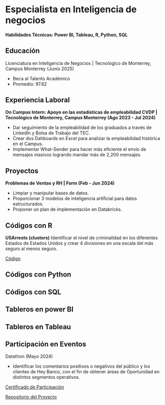 # Especialista en Inteligencia de negocios

#### Habilidades Técnicas: Power BI, Tableau, R, Python, SQL

## Educación
Licenciatura en Inteligencia de Negocios | Tecnológico de Monterrey, Campus Monterrey (Junio 2025)
- Beca al Talento Académico 
- Promedio: 97.62

## Experiencia Laboral
**On Campus Intern: Apoyo en las estadísticas de empleabilidad CVDP | Tecnológico de Monterrey, Campus Monterrey (Ago 2023 - Jul 2024)**
- Dar seguimiento de la empleabilidad de los graduados a través de LinkedIn y Bolsa de Trabajo del TEC.
- Crear dos Dahboards en Excel para analizar la empleabilidad histórica en el Campus.
- Implementar What-Sender para hacer más eficiente el envío de mensajes masivos logrando mandar más de 2,200 mensajes.


## Proyectos
**Problemas de Ventas y RH | Form (Feb - Jun 2024)**
- Limpiar y manipular bases de datos.
- Proporcionar 3 modelos de inteligencia artificial para datos estructurados.
- Proponer un plan de implementación en Databricks.

## Códigos con R
**USArrests (clusters)**
Identificar  el nivel de criminalidad en los diferentes Estados de Estados Unidos y crear 4 divisiones en una escala del más seguro al menos seguro.

[Código](https://rpubs.com/NayeliPM/1156426)

## Códigos con Python

## Códigos con SQL

## Tableros en power BI

## Tableros en Tableau

## Participación en Eventos
Datathon (Mayo 2024)
- Identificar los comentarios positivos o negativos del público y los clientes de Hey Banco, con el fin de obtener áreas de Oportunidad en distintos segmentos operativos.
  
[Certificado de Participación](https://drive.google.com/file/d/1BYtz9Nvw1r-h6hhHFseb8iIb_Ty8FsFA/view?usp=sharing)

[Repositorio del Proyecto](https://github.com/nayeli119/HeyBanco)



